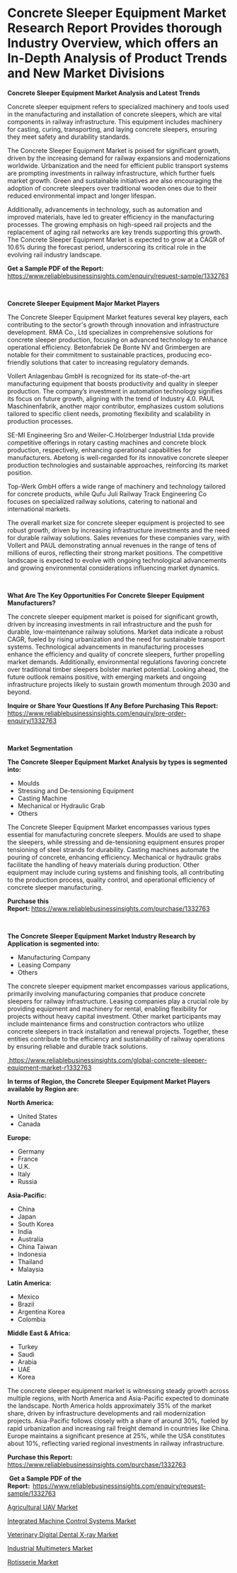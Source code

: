 <p><h1>Concrete Sleeper Equipment Market Research Report Provides thorough Industry Overview, which offers an In-Depth Analysis of Product Trends and New Market Divisions</h1></p><p><strong>Concrete Sleeper Equipment Market Analysis and Latest Trends</strong></p>
<p><p>Concrete sleeper equipment refers to specialized machinery and tools used in the manufacturing and installation of concrete sleepers, which are vital components in railway infrastructure. This equipment includes machinery for casting, curing, transporting, and laying concrete sleepers, ensuring they meet safety and durability standards.</p><p>The Concrete Sleeper Equipment Market is poised for significant growth, driven by the increasing demand for railway expansions and modernizations worldwide. Urbanization and the need for efficient public transport systems are prompting investments in railway infrastructure, which further fuels market growth. Green and sustainable initiatives are also encouraging the adoption of concrete sleepers over traditional wooden ones due to their reduced environmental impact and longer lifespan.</p><p>Additionally, advancements in technology, such as automation and improved materials, have led to greater efficiency in the manufacturing processes. The growing emphasis on high-speed rail projects and the replacement of aging rail networks are key trends supporting this growth. The Concrete Sleeper Equipment Market is expected to grow at a CAGR of 10.6% during the forecast period, underscoring its critical role in the evolving rail industry landscape.</p></p>
<p><strong>Get a Sample PDF of the Report:&nbsp;</strong> <a href="https://www.reliablebusinessinsights.com/enquiry/request-sample/1332763?utm_campaign=2840&utm_medium=2&utm_source=Github&utm_content=ia&utm_term=24032025&utm_id=concrete-sleeper-equipment">https://www.reliablebusinessinsights.com/enquiry/request-sample/1332763</a></p>
<p>&nbsp;</p>
<p><strong>Concrete Sleeper Equipment Major Market Players</strong></p>
<p><p>The Concrete Sleeper Equipment Market features several key players, each contributing to the sector's growth through innovation and infrastructure development. RMA Co., Ltd specializes in comprehensive solutions for concrete sleeper production, focusing on advanced technology to enhance operational efficiency. Betonfabriek De Bonte NV and Grimbergen are notable for their commitment to sustainable practices, producing eco-friendly solutions that cater to increasing regulatory demands.</p><p>Vollert Anlagenbau GmbH is recognized for its state-of-the-art manufacturing equipment that boosts productivity and quality in sleeper production. The company’s investment in automation technology signifies its focus on future growth, aligning with the trend of Industry 4.0. PAUL Maschinenfabrik, another major contributor, emphasizes custom solutions tailored to specific client needs, promoting flexibility and scalability in production processes.</p><p>SE-MI Engineering Sro and Weiler-C.Holzberger Industrial Ltda provide competitive offerings in rotary casting machines and concrete block production, respectively, enhancing operational capabilities for manufacturers. Abetong is well-regarded for its innovative concrete sleeper production technologies and sustainable approaches, reinforcing its market position.</p><p>Top-Werk GmbH offers a wide range of machinery and technology tailored for concrete products, while Qufu Juli Railway Track Engineering Co focuses on specialized railway solutions, catering to national and international markets.</p><p>The overall market size for concrete sleeper equipment is projected to see robust growth, driven by increasing infrastructure investments and the need for durable railway solutions. Sales revenues for these companies vary, with Vollert and PAUL demonstrating annual revenues in the range of tens of millions of euros, reflecting their strong market positions. The competitive landscape is expected to evolve with ongoing technological advancements and growing environmental considerations influencing market dynamics.</p></p>
<p>&nbsp;</p>
<p><strong>What Are The Key Opportunities For Concrete Sleeper Equipment Manufacturers?</strong></p>
<p><p>The concrete sleeper equipment market is poised for significant growth, driven by increasing investments in rail infrastructure and the push for durable, low-maintenance railway solutions. Market data indicate a robust CAGR, fueled by rising urbanization and the need for sustainable transport systems. Technological advancements in manufacturing processes enhance the efficiency and quality of concrete sleepers, further propelling market demands. Additionally, environmental regulations favoring concrete over traditional timber sleepers bolster market potential. Looking ahead, the future outlook remains positive, with emerging markets and ongoing infrastructure projects likely to sustain growth momentum through 2030 and beyond.</p></p>
<p><strong>Inquire or Share Your Questions If Any Before Purchasing This Report:</strong> <a href="https://www.reliablebusinessinsights.com/enquiry/pre-order-enquiry/1332763?utm_campaign=2840&utm_medium=2&utm_source=Github&utm_content=ia&utm_term=24032025&utm_id=concrete-sleeper-equipment">https://www.reliablebusinessinsights.com/enquiry/pre-order-enquiry/1332763</a></p>
<p>&nbsp;</p>
<p><strong>Market Segmentation</strong></p>
<p><strong>The Concrete Sleeper Equipment Market Analysis by types is segmented into:</strong></p>
<p><ul><li>Moulds</li><li>Stressing and De-tensioning Equipment</li><li>Casting Machine</li><li>Mechanical or Hydraulic Grab</li><li>Others</li></ul></p>
<p><p>The Concrete Sleeper Equipment Market encompasses various types essential for manufacturing concrete sleepers. Moulds are used to shape the sleepers, while stressing and de-tensioning equipment ensures proper tensioning of steel strands for durability. Casting machines automate the pouring of concrete, enhancing efficiency. Mechanical or hydraulic grabs facilitate the handling of heavy materials during production. Other equipment may include curing systems and finishing tools, all contributing to the production process, quality control, and operational efficiency of concrete sleeper manufacturing.</p></p>
<p><strong>Purchase this Report:&nbsp;</strong><a href="https://www.reliablebusinessinsights.com/purchase/1332763?utm_campaign=2840&utm_medium=2&utm_source=Github&utm_content=ia&utm_term=24032025&utm_id=concrete-sleeper-equipment">https://www.reliablebusinessinsights.com/purchase/1332763</a></p>
<p>&nbsp;</p>
<p><strong>The Concrete Sleeper Equipment Market Industry Research by Application is segmented into:</strong></p>
<p><ul><li>Manufacturing Company</li><li>Leasing Company</li><li>Others</li></ul></p>
<p><p>The concrete sleeper equipment market encompasses various applications, primarily involving manufacturing companies that produce concrete sleepers for railway infrastructure. Leasing companies play a crucial role by providing equipment and machinery for rental, enabling flexibility for projects without heavy capital investment. Other market participants may include maintenance firms and construction contractors who utilize concrete sleepers in track installation and renewal projects. Together, these entities contribute to the efficiency and sustainability of railway operations by ensuring reliable and durable track solutions.</p></p>
<p><a href="https://www.reliablebusinessinsights.com/global-concrete-sleeper-equipment-market-r1332763?utm_campaign=2840&utm_medium=2&utm_source=Github&utm_content=ia&utm_term=24032025&utm_id=concrete-sleeper-equipment">&nbsp;https://www.reliablebusinessinsights.com/global-concrete-sleeper-equipment-market-r1332763</a></p>
<p><strong>In terms of Region, the Concrete Sleeper Equipment Market Players available by Region are:</strong></p>
<p>
    <p> <strong> North America: </strong>
        <ul>
            <li>United States</li>
            <li>Canada</li>
        </ul>
        </p> 
    <p> <strong> Europe: </strong>
        <ul>
            <li>Germany</li>
            <li>France</li>
            <li>U.K.</li>
            <li>Italy</li>
            <li>Russia</li>
        </ul>
        </p> 
    <p> <strong> Asia-Pacific: </strong>
        <ul>
            <li>China</li>
            <li>Japan</li>
            <li>South Korea</li>
            <li>India</li>
            <li>Australia</li>
            <li>China Taiwan</li>
            <li>Indonesia</li>
            <li>Thailand</li>
            <li>Malaysia</li>
        </ul>
        </p> 
    <p> <strong> Latin America: </strong>
        <ul>
            <li>Mexico</li>
            <li>Brazil</li>
            <li>Argentina Korea</li>
            <li>Colombia</li>
        </ul>
        </p> 
    <p> <strong> Middle East & Africa: </strong>
        <ul>
            <li>Turkey</li>
            <li>Saudi</li>
            <li>Arabia</li>
            <li>UAE</li>
            <li>Korea</li>
        </ul>
    </p>
    </p>
<p><p>The concrete sleeper equipment market is witnessing steady growth across multiple regions, with North America and Asia-Pacific expected to dominate the landscape. North America holds approximately 35% of the market share, driven by infrastructure developments and rail modernization projects. Asia-Pacific follows closely with a share of around 30%, fueled by rapid urbanization and increasing rail freight demand in countries like China. Europe maintains a significant presence at 25%, while the USA constitutes about 10%, reflecting varied regional investments in railway infrastructure.</p></p>
<p><strong>Purchase this Report: </strong><a href="https://www.reliablebusinessinsights.com/purchase/1332763?utm_campaign=2840&utm_medium=2&utm_source=Github&utm_content=ia&utm_term=24032025&utm_id=concrete-sleeper-equipment">https://www.reliablebusinessinsights.com/purchase/1332763</a></p>
<p>&nbsp;<strong>Get a Sample PDF of the Report:&nbsp;&nbsp;</strong><a href="https://www.reliablebusinessinsights.com/enquiry/request-sample/1332763?utm_campaign=2840&utm_medium=2&utm_source=Github&utm_content=ia&utm_term=24032025&utm_id=concrete-sleeper-equipment">https://www.reliablebusinessinsights.com/enquiry/request-sample/1332763</a></p>
<p><strong></strong></p>
<p><p><a href="https://www.linkedin.com/pulse/growth-projections-agricultural-uav-market-from-2025-2032-125-avovf?utm_campaign=2840&utm_medium=2&utm_source=Github&utm_content=ia&utm_term=24032025&utm_id=concrete-sleeper-equipment">Agricultural UAV Market</a></p><p><a href="https://www.linkedin.com/pulse/integrated-machine-control-systems-market-overview-size-valuation-6qvlf?utm_campaign=2840&utm_medium=2&utm_source=Github&utm_content=ia&utm_term=24032025&utm_id=concrete-sleeper-equipment">Integrated Machine Control Systems Market</a></p><p><a href="https://github.com/tszkintruca/Market-Research-Report-List-1/blob/main/veterinary-digital-dental-x-ray-market.md?utm_campaign=2840&utm_medium=2&utm_source=Github&utm_content=ia&utm_term=24032025&utm_id=concrete-sleeper-equipment">Veterinary Digital Dental X-ray Market</a></p><p><a href="https://www.linkedin.com/pulse/industrial-multimeters-market-competitive-landscape-key-ooxef?utm_campaign=2840&utm_medium=2&utm_source=Github&utm_content=ia&utm_term=24032025&utm_id=concrete-sleeper-equipment">Industrial Multimeters Market</a></p><p><a href="https://www.linkedin.com/pulse/projected-growth-rotisserie-market-108-cagr-from-2025-2032-p6g8f?utm_campaign=2840&utm_medium=2&utm_source=Github&utm_content=ia&utm_term=24032025&utm_id=concrete-sleeper-equipment">Rotisserie Market</a></p></p>